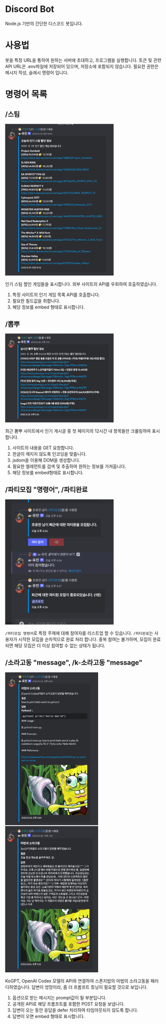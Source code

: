 # Discord Bot

Node.js 기반의 간단한 디스코드 봇입니다.

# 사용법

봇을 특정 URL을 통하여 원하는 서버에 초대하고, 프로그램을 실행합니다. 토큰 및 관련 API URL은 .env파일에 저장되어 있으며, 저장소에 포함되지 않습니다.
필요한 권한은 메시지 작성, 슬래시 명령어 입니다.

# 명령어 목록

## /스팀

<img src="images/steam.png" width="350" alt="steam" />

인기 스팀 할인 게임들을 표시합니다. 외부 사이트의 API를 우회하여 호출하였습니다.

1. 특정 사이트의 인기 게임 목록 API를 호출합니다.
2. 필요한 필드값을 취합니다.
3. 해당 정보를 embed 형태로 표시합니다.

## /뽐뿌

<img src="images/ppomppu.png" width="350" alt="ppomppu" />

최근 뽐뿌 사이트에서 인기 게시글 중 첫 페이지의 12시간 내 항목들만 크롤링하여 표시합니다.

1. 사이트의 내용을 GET 요청합니다.
2. 한글이 깨지지 않도록 인코딩을 맞춥니다.
3. jsdom을 이용해 DOM을 생성합니다.
4. 필요한 엘레먼트를 검색 및 추출하여 원하는 정보를 가져옵니다.
5. 해당 정보를 embed형태로 표시합니다.

## /파티모집 "명령어", /파티완료

<img src="images/party.png" width="350" alt="party" />

`/파티모집 명령어`로 특정 주제에 대해 참여자를 리스트업 할 수 있습니다. `/파티완료`는 사용자가 시작한 모집을 순차적으로 완료 처리 합니다. 중복 참여는 불가하며, 모집이 완료되면 해당 모집은 더 이상 참여할 수 없는 상태가 됩니다.

## /소라고동 "message", /k-소라고동 "message"

<img src="images/codex.png" width="300" alt="codex" />

<img src="images/koGPT.png" width="300"  alt="koGPT" />

KoGPT, OpenAI Codex 모델의 API와 연결하여 스폰지밥의 마법의 소라고동을 패러디하였습니다. 답변이 엉망이라, 좀 더 프롬프트 튜닝이 필요할 것으로 보입니다.

1. 옵션으로 받는 메시지는 prompt값이 될 부분입니다.
2. 공개된 API로 해당 프롬프트를 포함한 POST 요청을 보냅니다.
3. 답변이 오는 동안 응답을 defer 처리하여 타임아웃되지 않도록 합니다.
4. 답변이 오면 embed 형태로 표시합니다.
